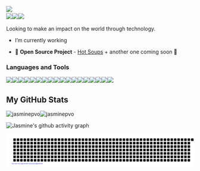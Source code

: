 <img src="https://user-images.githubusercontent.com/99847030/192158220-7bdabfbc-eb7e-482d-816c-06d1fff3ca5e.png" style="width=100%">

<div style="display: flex; flex-direction: row;" align=center >
  <a href="https://jasmiepvodev.com" target="_blank">
    <img src="https://img.shields.io/static/v1?&style=flat&logo=react&logoColor=AD9D90&labelColor=white&label=&message=WEBSITE&color=AD9D90"/>
  </a>
  <a href="https://twitter.com/jasminepvodev" target="_blank">
    <img src="https://img.shields.io/static/v1?&style=flat&logo=twitter&logoColor=AD9D90&labelColor=white&label=&message=TWITTER&color=AD9D90"/>
  </a>
  <a href="https://linkedin.com/jasminepvo" target="_blank">
    <img src="https://img.shields.io/static/v1?&style=flat&logo=linkedin&logoColor=AD9D90&labelColor=white&label=&message=LINKEDIN&color=AD9D90"/>
  </a>
</div>

Looking to make an impact on the world through technology. 

- I’m currently working 

- 👯 **Open Source Project** - [Hot Soups](https://github.com/HotSoupRepos/HotSoup-frontend) + another one coming soon 👀


### Languages and Tools
<div style="display: flex; flex-direction: row;" align=left >
  <a href="https://www.w3.org/html/" target="_blank">
    <img src="https://img.shields.io/static/v1?&style=flat&logo=HTML5&logoColor=white&labelColor=AD9D90&label=&message=HTML&color=AD9D90"/>
  </a>
  <a href="https://www.w3schools.com/css/" target="_blank">
    <img src="https://img.shields.io/static/v1?&style=flat&logo=CSS3&logoColor=white&labelColor=AD9D90&label=&message=CSS&color=AD9D90"/>
  </a>
  <a href="https://www.w3schools.com/javascript/" target="_blank">
    <img src="https://img.shields.io/static/v1?&style=flat&logo=javascript&logoColor=white&labelColor=AD9D90&label=&message=JAVASCRIPT&color=AD9D90"/>
  </a>
  <a href="https://www.w3schools.com/react/" target="_blank">
    <img src="https://img.shields.io/static/v1?&style=flat&logo=react&logoColor=white&labelColor=AD9D90&label=&message=REACT&color=AD9D90"/>
  </a>
  <a href="https://www.w3schools.com/mongodb/" target="_blank">
    <img src="https://img.shields.io/static/v1?&style=flat&logo=mongodb&logoColor=white&labelColor=AD9D90&label=&message=MONGODB&color=AD9D90"/>
  </a>
  <a href="https://www.w3schools.com/express/" target="_blank">
    <img src="https://img.shields.io/static/v1?&style=flat&logo=express&logoColor=white&labelColor=AD9D90&label=&message=EXPRESS&color=AD9D90"/>
  </a>
  <a href="https://www.w3schools.com/nodejs/" target="_blank">
    <img src="https://img.shields.io/static/v1?&style=flat&logo=node&logoColor=white&labelColor=AD9D90&label=&message=NODE&color=AD9D90"/>
  </a>
  <a href="https://getbootstrap.com" target="_blank">
    <img src="https://img.shields.io/static/v1?&style=flat&logo=bootstrap&logoColor=white&labelColor=AD9D90&label=&message=BOOTSTRAP&color=AD9D90"/>
  </a>
  <a href="https://www.w3schools.com/tailwind/" target="_blank">
    <img src="https://img.shields.io/static/v1?&style=flat&logo=tailwind&logoColor=white&labelColor=AD9D90&label=&message=TAILWIND&color=AD9D90"/>
  </a>
  <a href="https://www.w3schools.com/sass/" target="_blank">
    <img src="https://img.shields.io/static/v1?&style=flat&logo=sass&logoColor=white&labelColor=AD9D90&label=&message=SASS&color=AD9D90"/>
  </a>
  <a href="https://www.w3schools.com/python/" target="_blank">
    <img src="https://img.shields.io/static/v1?&style=flat&logo=python&logoColor=white&labelColor=AD9D90&label=&message=PYTHON&color=AD9D90"/>
  </a>
  <a href="https://www.w3schools.com/aws/" target="_blank">
    <img src="https://img.shields.io/static/v1?&style=flat&logo=aws&logoColor=white&labelColor=AD9D90&label=&message=AWS&color=AD9D90"/>
  </a>
  <a href="https://www.w3schools.com/webpack/" target="_blank">
    <img src="https://img.shields.io/static/v1?&style=flat&logo=webpack&logoColor=white&labelColor=AD9D90&label=&message=WEBPACK&color=AD9D90"/>
  </a>
  <a href="https://git-scm.com/" target="_blank">
    <img src="https://img.shields.io/static/v1?&style=flat&logo=git&logoColor=white&labelColor=AD9D90&label=&message=GIT&color=AD9D90"/>
  </a>
  <a href="https://www.w3schools.com/cpp/" target="_blank">
    <img src="https://img.shields.io/static/v1?&style=flat&logo=cplusplus&logoColor=white&labelColor=AD9D90&label=&message=C++&color=AD9D90"/>
  </a>
  <a href="https://www.java.com" target="_blank">
    <img src="https://img.shields.io/static/v1?&style=flat&logo=java&logoColor=white&labelColor=AD9D90&label=&message=JAVA&color=AD9D90"/>
  </a>
  <a href="https://developer.apple.com/swift/" target="_blank">
    <img src="https://img.shields.io/static/v1?&style=flat&logo=swift&logoColor=white&labelColor=AD9D90&label=&message=SWIFT&color=AD9D90"/>
  </a>
  <a href="https://www.mysql.com/" target="_blank">
    <img src="https://img.shields.io/static/v1?&style=flat&logo=mysql&logoColor=white&labelColor=AD9D90&label=&message=MYSQL&color=AD9D90"/>
  </a>  
</div>

## My GitHub Stats
<div style="display: flex; flex-direction: row;">
 <img class="img" src="https://github-readme-stats.vercel.app/api?username=jasminepvo&theme=nord&show_icons=true&locale=en&border_radius=4" alt="jasminepvo" />
 <img class="img" src="https://github-readme-streak-stats.herokuapp.com?user=jasminepvo&theme=nord&border_radius=4&layout=compact" alt="jasminepvo" />
</div>

<!-- ACTIVITY GRAPH TRACKER -->

![Jasmine's github activity graph](https://activity-graph.herokuapp.com/graph?username=jasminepvo&theme=nord)


![](gitartwork.svg)
